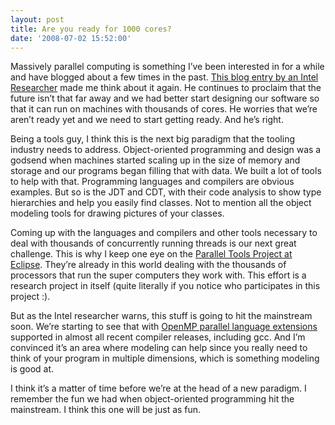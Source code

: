 ```yaml
---
layout: post
title: Are you ready for 1000 cores?
date: '2008-07-02 15:52:00'
---
```



Massively parallel computing is something I’ve been interested in for a while and have blogged about a few times in the past. [This blog entry by an Intel Researcher](http://blogs.intel.com/research/2008/06/unwelcome_advice.php) made me think about it again. He continues to proclaim that the future isn’t that far away and we had better start designing our software so that it can run on machines with thousands of cores. He worries that we’re aren’t ready yet and we need to start getting ready. And he’s right.

Being a tools guy, I think this is the next big paradigm that the tooling industry needs to address. Object-oriented programming and design was a godsend when machines started scaling up in the size of memory and storage and our programs began filling that with data. We built a lot of tools to help with that. Programming languages and compilers are obvious examples. But so is the JDT and CDT, with their code analysis to show type hierarchies and help you easily find classes. Not to mention all the object modeling tools for drawing pictures of your classes.

Coming up with the languages and compilers and other tools necessary to deal with thousands of concurrently running threads is our next great challenge. This is why I keep one eye on the [Parallel Tools Project at Eclipse](http://www.eclipse.org/ptp/). They’re already in this world dealing with the thousands of processors that run the super computers they work with. This effort is a research project in itself (quite literally if you notice who participates in this project :).

But as the Intel researcher warns, this stuff is going to hit the mainstream soon. We’re starting to see that with [OpenMP parallel language extensions](http://openmp.org/wp/) supported in almost all recent compiler releases, including gcc. And I’m convinced it’s an area where modeling can help since you really need to think of your program in multiple dimensions, which is something modeling is good at.

I think it’s a matter of time before we’re at the head of a new paradigm. I remember the fun we had when object-oriented programming hit the mainstream. I think this one will be just as fun.


